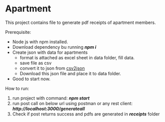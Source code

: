 # Apartment

This project contains file to generate pdf receipts of apartment members.

Prerequisite:
* Node js with npm installed.
* Download dependency bu running _**npm i**_
* Create json with data for apartments
  * format is attached as excel sheet in data folder, fill data.
  * save file as csv
  * convert it to json from [csv2json](https://www.csvjson.com/csv2json)
  * Download this json file and place it to data folder.
* Good to start now.

How to run:
1. run project with command:
    _**npm start**_
1. run post call on below url using postman or any rest client:
    _**http://localhost:3000/generateall**_
3. Check if post returns success and pdfs are generated in _**receipts**_ folder
